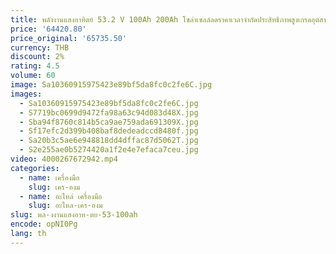 ```yaml
---
title: พลังงานแสงอาทิตย์ 53.2 V 100Ah 200Ah โซล่าเซลล์ลดราคาเวลาจํากัดประสิทธิภาพสูงเกรดอุตสาหกรรมทนทาน
price: '64420.80'
price_original: '65735.50'
currency: THB
discount: 2%
rating: 4.5
volume: 60
image: Sa10360915975423e89bf5da8fc0c2fe6C.jpg
images:
  - Sa10360915975423e89bf5da8fc0c2fe6C.jpg
  - S7719bc0699d9472fa98a63c94d083d48X.jpg
  - Sba94f8760c814b5ca9ae759ada691309X.jpg
  - Sf17efc2d399b408baf8dedeadccd8480f.jpg
  - Sa20b3c5ae6e948818dd4dffac87d5062T.jpg
  - S2e255ae0b5274420a1f2e4e7efaca7ceu.jpg
video: 4000267672942.mp4
categories:
  - name: เครื่องมือ
    slug: เคร-องม
  - name: อะไหล่ เครื่องมือ
    slug: อะไหล-เคร-องม
slug: พล-งงานแสงอาท-ตย-53-100ah
encode: opNI0Pg
lang: th
---
```

  